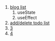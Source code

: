 1. [blog list](./1%20blog-list/README.md)
   1. useState
   2. useEffect
2. [add/delete todo list](./2%20todo-list/README.md)
3. [3 ](./3/README.md)
4. [4](./4/README.md)